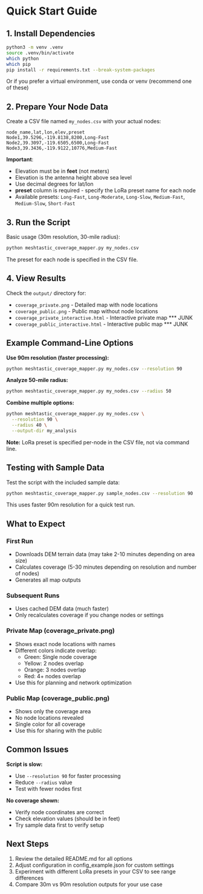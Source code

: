 # Quick Start Guide

## 1. Install Dependencies

```bash
python3 -m venv .venv
source .venv/bin/activate
which python
which pip
pip install -r requirements.txt --break-system-packages
```

Or if you prefer a virtual environment, use conda or venv (recommend one of these)

## 2. Prepare Your Node Data

Create a CSV file named `my_nodes.csv` with your actual nodes:

```csv
node_name,lat,lon,elev,preset
Node1,39.5296,-119.8138,8200,Long-Fast
Node2,39.3097,-119.6505,6500,Long-Fast
Node3,39.3436,-119.9122,10776,Medium-Fast
```

**Important**:

- Elevation must be in **feet** (not meters)
- Elevation is the antenna height above sea level
- Use decimal degrees for lat/lon
- **preset** column is required - specify the LoRa preset name for each node
- Available presets: `Long-Fast`, `Long-Moderate`, `Long-Slow`, `Medium-Fast`, `Medium-Slow`, `Short-Fast`

## 3. Run the Script

Basic usage (30m resolution, 30-mile radius):

```bash
python meshtastic_coverage_mapper.py my_nodes.csv
```

The preset for each node is specified in the CSV file.

## 4. View Results

Check the `output/` directory for:

- `coverage_private.png` - Detailed map with node locations
- `coverage_public.png` - Public map without node locations
- `coverage_private_interactive.html` - Interactive private map \*\*\* JUNK
- `coverage_public_interactive.html` - Interactive public map \*\*\* JUNK

## Example Command-Line Options

**Use 90m resolution (faster processing):**

```bash
python meshtastic_coverage_mapper.py my_nodes.csv --resolution 90
```

**Analyze 50-mile radius:**

```bash
python meshtastic_coverage_mapper.py my_nodes.csv --radius 50
```

**Combine multiple options:**

```bash
python meshtastic_coverage_mapper.py my_nodes.csv \
  --resolution 90 \
  --radius 40 \
  --output-dir my_analysis
```

**Note:** LoRa preset is specified per-node in the CSV file, not via command line.

## Testing with Sample Data

Test the script with the included sample data:

```bash
python meshtastic_coverage_mapper.py sample_nodes.csv --resolution 90
```

This uses faster 90m resolution for a quick test run.

## What to Expect

### First Run

- Downloads DEM terrain data (may take 2-10 minutes depending on area size)
- Calculates coverage (5-30 minutes depending on resolution and number of nodes)
- Generates all map outputs

### Subsequent Runs

- Uses cached DEM data (much faster)
- Only recalculates coverage if you change nodes or settings

### Private Map (coverage_private.png)

- Shows exact node locations with names
- Different colors indicate overlap:
  - Green: Single node coverage
  - Yellow: 2 nodes overlap
  - Orange: 3 nodes overlap
  - Red: 4+ nodes overlap
- Use this for planning and network optimization

### Public Map (coverage_public.png)

- Shows only the coverage area
- No node locations revealed
- Single color for all coverage
- Use this for sharing with the public

## Common Issues

**Script is slow:**

- Use `--resolution 90` for faster processing
- Reduce `--radius` value
- Test with fewer nodes first

**No coverage shown:**

- Verify node coordinates are correct
- Check elevation values (should be in feet)
- Try sample data first to verify setup

## Next Steps

1. Review the detailed README.md for all options
2. Adjust configuration in config_example.json for custom settings
3. Experiment with different LoRa presets in your CSV to see range differences
4. Compare 30m vs 90m resolution outputs for your use case
